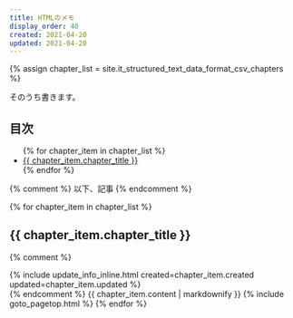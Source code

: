 ```yaml
---
title: HTMLのメモ
display_order: 40
created: 2021-04-20
updated: 2021-04-20
---
```

{% assign chapter_list = site.it_structured_text_data_format_csv_chapters %}

そのうち書きます。

## <a name="index">目次</a>

<ul>
{% for chapter_item in chapter_list %}
<li><a href="#{{ chapter_item.chapter_id }}">{{ chapter_item.chapter_title }}</a></li>
{% endfor %}
</ul>

{% comment %} 以下、記事 {% endcomment %}

{% for chapter_item in chapter_list %}
## <a name="{{ chapter_item.chapter_id }}">{{ chapter_item.chapter_title }}</a>
{% comment %}
<div class="chapter-updated">{% include update_info_inline.html created=chapter_item.created updated=chapter_item.updated %}</div>
{% endcomment %}
{{ chapter_item.content | markdownify }}
{% include goto_pagetop.html %}
{% endfor %}
